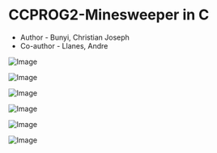 # CCPROG2-Minesweeper in C
- Author - 
Bunyi, Christian Joseph
- Co-author -
Llanes, Andre

![Image](https://github.com/user-attachments/assets/cbdb2327-640e-4cff-bc09-b6ad50262aaa)

![Image](https://github.com/user-attachments/assets/f11fa7f8-c554-4b3c-afc6-b9665bfac69a)

![Image](https://github.com/user-attachments/assets/b8ed4657-d454-47bb-83bf-cef8cf463284)

![Image](https://github.com/user-attachments/assets/10df6b82-1a17-4efa-a6db-85a2a13cf2f0)

![Image](https://github.com/user-attachments/assets/1c4b5896-1e7c-4eed-8bce-a182973fe6e8)

![Image](https://github.com/user-attachments/assets/3a140edb-0ba8-42c1-9fd0-e435d307720d)
